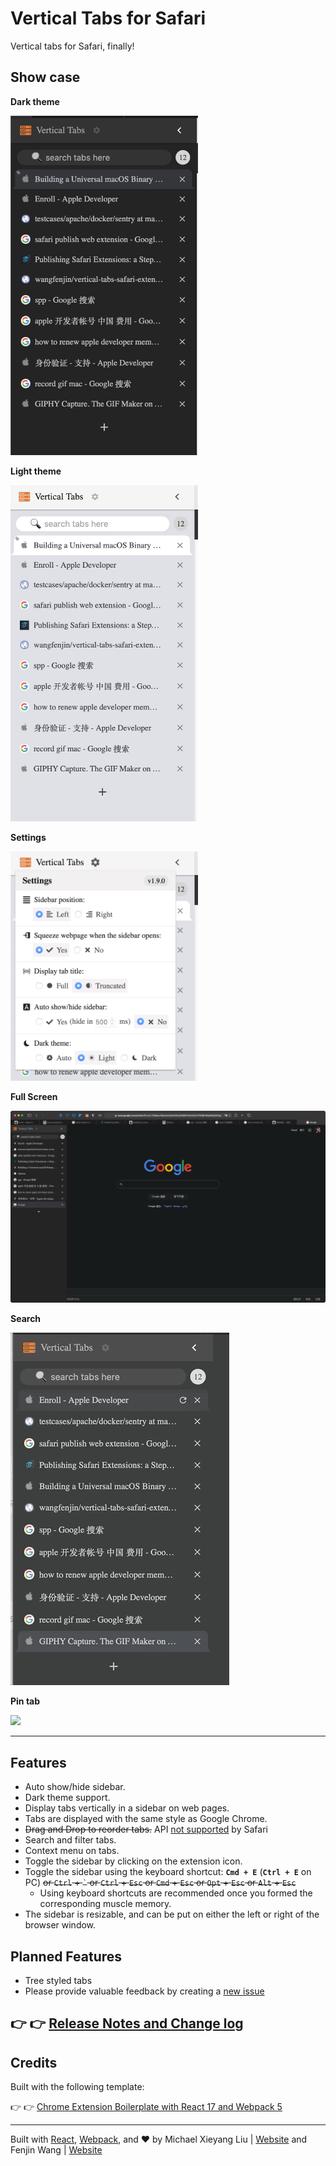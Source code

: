 # Vertical Tabs for Safari

Vertical tabs for Safari, finally!

## Show case

**Dark theme**

<img src="preview/macos-app-store/dark-mode.png" width="300"/>

**Light theme**

<img src="preview/macos-app-store/light-mode.png" width="300"/>

**Settings**

<img src="preview/macos-app-store/settings.png" width="300"/>

**Full Screen**

<img src="preview/macos-app-store/full-screen.png"/>

**Search**

<img src="preview/macos-app-store/search.gif" />

**Pin tab**

<img src="preview/macos-app-store/pin.gif" />

---

## Features

- Auto show/hide sidebar.
- Dark theme support.
- Display tabs vertically in a sidebar on web pages.
- Tabs are displayed with the same style as Google Chrome.
- ~~Drag and Drop to reorder tabs.~~ API [not supported](https://developer.mozilla.org/en-US/docs/Mozilla/Add-ons/WebExtensions/API/tabs/move) by Safari
- Search and filter tabs.
- Context menu on tabs.
- Toggle the sidebar by clicking on the extension icon.
- Toggle the sidebar using the keyboard shortcut: **`Cmd + E`** (**`Ctrl + E`** on PC) ~~or `Ctrl` + `` ` `` or `Ctrl` + `Esc` or `Cmd` + `Esc` or `Opt` + `Esc` or `Alt` + `Esc`~~
  - Using keyboard shortcuts are recommended once you formed the corresponding muscle memory.
- The sidebar is resizable, and can be put on either the left or right of the browser window.

## Planned Features

- Tree styled tabs
- Please provide valuable feedback by creating a [new issue](https://github.com/wangfenjin/vertical-tabs-safari-extension/issues/new)

## 👉 👉 [Release Notes and Change log](/CHANGELOG.md)

## Credits

Built with the following template:

👉 👉 [Chrome Extension Boilerplate with React 17 and Webpack 5](https://github.com/lxieyang/chrome-extension-boilerplate-react)

---

Built with [React](https://reactjs.org/), [Webpack](https://webpack.js.org/), and ❤ by Michael Xieyang Liu | [Website](https://lxieyang.github.io) and Fenjin Wang | [Website](https://www.wangfenjin.com)
